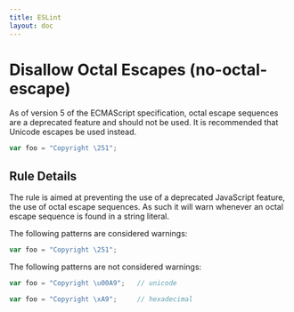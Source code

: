 ```yaml
---
title: ESLint
layout: doc
---
```

<!-- Note: No pull requests accepted for this file. See README.md in the root directory for details. -->
# Disallow Octal Escapes (no-octal-escape)

As of version 5 of the ECMAScript specification, octal escape sequences are a deprecated feature and should not be used. It is recommended that Unicode escapes be used instead.

```js
var foo = "Copyright \251";
```

## Rule Details

The rule is aimed at preventing the use of a deprecated JavaScript feature, the use of octal escape sequences. As such it will warn whenever an octal escape sequence is found in a string literal.

The following patterns are considered warnings:

```js
var foo = "Copyright \251";
```

The following patterns are not considered warnings:

```js
var foo = "Copyright \u00A9";   // unicode

var foo = "Copyright \xA9";     // hexadecimal
```
